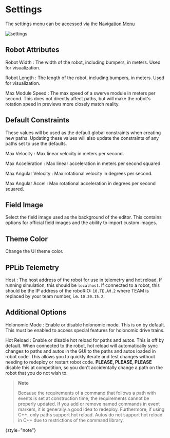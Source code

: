 # Settings

The settings menu can be accessed via the [Navigation Menu](gui-Navigation-Menu.md)

<img src="settings.png" alt="settings" border-effect="rounded"/>

## Robot Attributes

Robot Width
: The width of the robot, including bumpers, in meters. Used for visualization.

Robot Length
: The length of the robot, including bumpers, in meters. Used for visualization.

Max Module Speed
: The max speed of a swerve module in meters per second. This does not directly affect paths, but will make the robot's
rotation speed in previews more closely match reality.

## Default Constraints

These values will be used as the default global constraints when creating new paths. Updating these values will also
update the constraints of any paths set to use the defaults.

Max Velocity
: Max linear velocity in meters per second.

Max Acceleration
: Max linear acceleration in meters per second squared.

Max Angular Velocity
: Max rotational velocity in degrees per second.

Max Angular Accel
: Max rotational acceleration in degrees per second squared.

## Field Image

Select the field image used as the background of the editor. This contains options for official field images and the
ability to import custom images.

## Theme Color

Change the UI theme color.

## PPLib Telemetry

Host
: The host address of the robot for use in telemetry and hot reload. If running simulation, this should be `localhost`.
If connected to a robot, this should be the IP address of the roboRIO: `10.TE.AM.2` where TEAM is replaced by your team
number, i.e. `10.30.15.2`.

## Additional Options

Holonomic Mode
: Enable or disable holonomic mode. This is on by default. This must be enabled to access special features for holonomic
drive trains.

Hot Reload
: Enable or disable hot reload for paths and autos. This is off by default. When connected to the robot, hot reload will
automatically sync changes to paths and autos in the GUI to the paths and autos loaded in robot code. This allows you to
quickly iterate and test changes without needing to redeploy or restart robot code. **PLEASE, PLEASE, PLEASE** disable
this at competition, so you don't accidentally change a path on the robot that you do not wish to.

> **Note**
>
> Because the requirements of a command that follows a path with events is set at construction time, the requirements
> cannot be properly updated. If you add or remove named commands in event markers, it is generally a good idea to
> redeploy. Furthermore, if using C++, only paths support hot reload. Autos do not support hot reload in C++ due to
> restrictions of the command library.
>
{style="note"}
